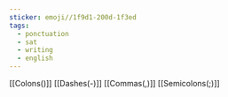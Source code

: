 ```yaml
---
sticker: emoji//1f9d1-200d-1f3ed
tags:
  - ponctuation
  - sat
  - writing
  - english
---
```

[[Colons()]]
[[Dashes(-)]]
[[Commas(,)]]
[[Semicolons(;)]]

